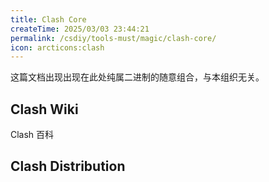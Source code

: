 ```yaml
---
title: Clash Core
createTime: 2025/03/03 23:44:21
permalink: /csdiy/tools-must/magic/clash-core/
icon: arcticons:clash
---
```


这篇文档出现出现在此处纯属二进制的随意组合，与本组织无关。

## Clash Wiki

<LinkCard icon=arcticons:clash href="https://clash.wiki" title="Clash Wiki">Clash 百科</LinkCard>

## Clash Distribution



